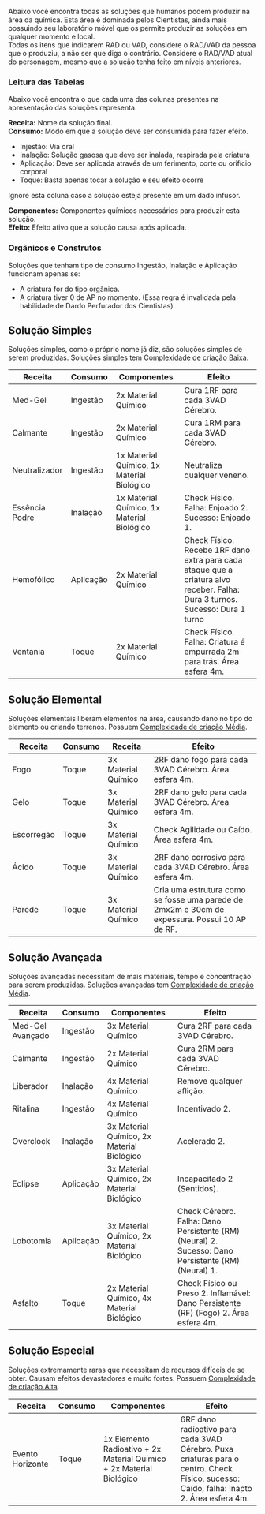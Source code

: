 Abaixo você encontra todas as soluções que humanos podem produzir na área da química. Esta área é dominada pelos Cientistas, ainda mais possuindo seu laboratório móvel que os permite produzir as soluções em qualquer momento e local.  
Todas os itens que indicarem RAD ou VAD, considere o RAD/VAD da pessoa que o produziu, a não ser que diga o contrário. Considere o RAD/VAD atual do personagem, mesmo que a solução tenha feito em níveis anteriores.

### Leitura das Tabelas

Abaixo você encontra o que cada uma das colunas presentes na apresentação das soluções representa.

**Receita:** Nome da solução final.  
**Consumo:** Modo em que a solução deve ser consumida para fazer efeito.

- Injestão: Via oral
- Inalação: Solução gasosa que deve ser inalada, respirada pela criatura
- Aplicação: Deve ser aplicada através de um ferimento, corte ou orifício corporal
- Toque: Basta apenas tocar a solução e seu efeito ocorre

Ignore esta coluna caso a solução esteja presente em um dado infusor.

**Componentes:** Componentes químicos necessários para produzir esta solução.  
**Efeito:** Efeito ativo que a solução causa após aplicada.

### Orgânicos e Construtos

Soluções que tenham tipo de consumo Ingestão, Inalação e Aplicação funcionam apenas se:

- A criatura for do tipo orgânica.
- A criatura tiver 0 de AP no momento. (Essa regra é invalidada pela habilidade de Dardo Perfurador dos Cientistas).

## Solução Simples

Soluções simples, como o próprio nome já diz, são soluções simples de serem produzidas. Soluções simples tem [Complexidade de criação Baixa](../../../rules/science/actions.md#construir-ou-criar).

| Receita        | Consumo   | Componentes                                | Efeito                                                                                                                        |
| -------------- | --------- | ------------------------------------------ | ----------------------------------------------------------------------------------------------------------------------------- |
| Med-Gel        | Ingestão  | 2x Material Químico                        | Cura 1RF para cada 3VAD Cérebro.                                                                                              |
| Calmante       | Ingestão  | 2x Material Químico                        | Cura 1RM para cada 3VAD Cérebro.                                                                                              |
| Neutralizador  | Ingestão  | 1x Material Químico, 1x Material Biológico | Neutraliza qualquer veneno.                                                                                                   |
| Essência Podre | Inalação  | 1x Material Químico, 1x Material Biológico | Check Físico. Falha: Enjoado 2. Sucesso: Enjoado 1.                                                                           |
| Hemofólico     | Aplicação | 2x Material Químico                        | Check Físico. Recebe 1RF dano extra para cada ataque que a criatura alvo receber. Falha: Dura 3 turnos. Sucesso: Dura 1 turno |
| Ventania       | Toque     | 2x Material Químico                        | Check Físico. Falha: Criatura é empurrada 2m para trás. Área esfera 4m.                                                       |

## Solução Elemental

Soluções elementais liberam elementos na área, causando dano no tipo do elemento ou criando terrenos. Possuem [Complexidade de criação Média](../../../rules/science/actions.md#construir-ou-criar).

| Receita    | Consumo | Receita             | Efeito                                                                                        |
| ---------- | ------- | ------------------- | --------------------------------------------------------------------------------------------- |
| Fogo       | Toque   | 3x Material Químico | 2RF dano fogo para cada 3VAD Cérebro. Área esfera 4m.                                         |
| Gelo       | Toque   | 3x Material Químico | 2RF dano gelo para cada 3VAD Cérebro. Área esfera 4m.                                         |
| Escorregão | Toque   | 3x Material Químico | Check Agilidade ou Caído. Área esfera 4m.                                                     |
| Ácido      | Toque   | 3x Material Químico | 2RF dano corrosivo para cada 3VAD Cérebro. Área esfera 4m.                                    |
| Parede     | Toque   | 3x Material Químico | Cria uma estrutura como se fosse uma parede de 2mx2m e 30cm de expessura. Possui 10 AP de RF. |

## Solução Avançada

Soluções avançadas necessitam de mais materiais, tempo e concentração para serem produzidas. Soluções avançadas tem [Complexidade de criação Média](../../../rules/science/actions.md#construir-ou-criar).

| Receita          | Consumo   | Componentes                                | Efeito                                                                                             |
| ---------------- | --------- | ------------------------------------------ | -------------------------------------------------------------------------------------------------- |
| Med-Gel Avançado | Ingestão  | 3x Material Químico                        | Cura 2RF para cada 3VAD Cérebro.                                                                   |
| Calmante         | Ingestão  | 2x Material Químico                        | Cura 2RM para cada 3VAD Cérebro.                                                                   |
| Liberador        | Inalação  | 4x Material Químico                        | Remove qualquer aflição.                                                                           |
| Ritalina         | Ingestão  | 4x Material Químico                        | Incentivado 2.                                                                                     |
| Overclock        | Inalação  | 3x Material Químico, 2x Material Biológico | Acelerado 2.                                                                                       |
| Eclipse          | Aplicação | 3x Material Químico, 2x Material Biológico | Incapacitado 2 (Sentidos).                                                                         |
| Lobotomia        | Aplicação | 3x Material Químico, 2x Material Biológico | Check Cérebro. Falha: Dano Persistente (RM) (Neural) 2. Sucesso: Dano Persistente (RM) (Neural) 1. |
| Asfalto          | Toque     | 2x Material Químico, 4x Material Biológico | Check Físico ou Preso 2. Inflamável: Dano Persistente (RF) (Fogo) 2. Área esfera 4m.               |

## Solução Especial

Soluções extremamente raras que necessitam de recursos difíceis de se obter. Causam efeitos devastadores e muito fortes. Possuem [Complexidade de criação Alta](../../../rules/science/actions.md#construir-ou-criar).

| Receita          | Consumo | Componentes                                                          | Efeito                                                                                                                                   |
| ---------------- | ------- | -------------------------------------------------------------------- | ---------------------------------------------------------------------------------------------------------------------------------------- |
| Evento Horizonte | Toque   | 1x Elemento Radioativo + 2x Material Químico + 2x Material Biológico | 6RF dano radioativo para cada 3VAD Cérebro. Puxa criaturas para o centro. Check Físico, sucesso: Caído, falha: Inapto 2. Área esfera 4m. |

